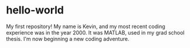 # hello-world
My first repository!
My name is Kevin, and my most recent coding experience was in the year 2000. It was MATLAB, used in my grad school thesis.
I'm now beginning a new coding adventure.
